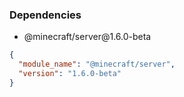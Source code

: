 ### Dependencies
- <p>@minecraft/server@1.6.0-beta</p>
```json
{
  "module_name": "@minecraft/server",
  "version": "1.6.0-beta"
}
```